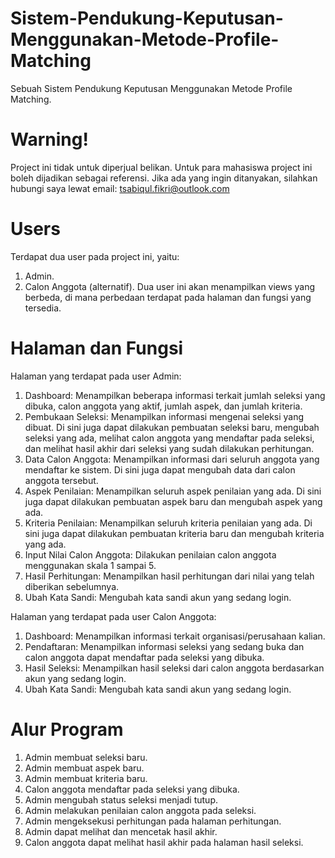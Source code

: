 # Sistem-Pendukung-Keputusan-Menggunakan-Metode-Profile-Matching
Sebuah Sistem Pendukung Keputusan Menggunakan Metode Profile Matching.

# Warning!
Project ini tidak untuk diperjual belikan. Untuk para mahasiswa project ini boleh dijadikan sebagai referensi.
Jika ada yang ingin ditanyakan, silahkan hubungi saya lewat email: tsabiqul.fikri@outlook.com

# Users
Terdapat dua user pada project ini, yaitu:
1. Admin.
2. Calon Anggota (alternatif).
Dua user ini akan menampilkan views yang berbeda, di mana perbedaan terdapat pada halaman dan fungsi yang tersedia.

# Halaman dan Fungsi
Halaman yang terdapat pada user Admin:
1. Dashboard: Menampilkan beberapa informasi terkait jumlah seleksi yang dibuka, calon anggota yang aktif, jumlah aspek, dan jumlah kriteria.
2. Pembukaan Seleksi: Menampilkan informasi mengenai seleksi yang dibuat. Di sini juga dapat dilakukan pembuatan seleksi baru, mengubah seleksi yang ada, melihat calon anggota yang mendaftar pada seleksi, dan melihat hasil akhir dari seleksi yang sudah dilakukan perhitungan.
3. Data Calon Anggota: Menampilkan informasi dari seluruh anggota yang mendaftar ke sistem. Di sini juga dapat mengubah data dari calon anggota tersebut.
4. Aspek Penilaian: Menampilkan seluruh aspek penilaian yang ada. Di sini juga dapat dilakukan pembuatan aspek baru dan mengubah aspek yang ada.
5. Kriteria Penilaian: Menampilkan seluruh kriteria penilaian yang ada. Di sini juga dapat dilakukan pembuatan kriteria baru dan mengubah kriteria yang ada.
6. Input Nilai Calon Anggota: Dilakukan penilaian calon anggota menggunakan skala 1 sampai 5.
8. Hasil Perhitungan: Menampilkan hasil perhitungan dari nilai yang telah diberikan sebelumnya. 
9. Ubah Kata Sandi: Mengubah kata sandi akun yang sedang login.

Halaman yang terdapat pada user Calon Anggota:
1. Dashboard: Menampilkan informasi terkait organisasi/perusahaan kalian.
2. Pendaftaran: Menampilkan informasi seleksi yang sedang buka dan calon anggota dapat mendaftar pada seleksi yang dibuka.
3. Hasil Seleksi: Menampilkan hasil seleksi dari calon anggota berdasarkan akun yang sedang login.
4. Ubah Kata Sandi: Mengubah kata sandi akun yang sedang login.

# Alur Program
1. Admin membuat seleksi baru.
2. Admin membuat aspek baru.
3. Admin membuat kriteria baru.
4. Calon anggota mendaftar pada seleksi yang dibuka.
5. Admin mengubah status seleksi menjadi tutup.
6. Admin melakukan penilaian calon anggota pada seleksi.
7. Admin mengeksekusi perhitungan pada halaman perhitungan.
8. Admin dapat melihat dan mencetak hasil akhir.
9. Calon anggota dapat melihat hasil akhir pada halaman hasil seleksi.
